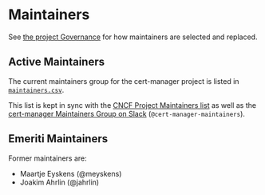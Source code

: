 # Maintainers

See [the project Governance](GOVERNANCE.md) for how maintainers are selected and
replaced.

## Active Maintainers

The current maintainers group for the cert-manager project is listed in [`maintainers.csv`](/maintainers.csv).

This list is kept in sync with the [CNCF Project Maintainers list](https://github.com/cncf/foundation/blob/master/project-maintainers.csv) as well as the [cert-manager Maintainers Group on Slack](https://github.com/kubernetes/community/blob/master/communication/slack-config/usergroups.yaml#L302) (`@cert-manager-maintainers`).

## Emeriti Maintainers

Former maintainers are:

- Maartje Eyskens (@meyskens)
- Joakim Ahrlin (@jahrlin)
